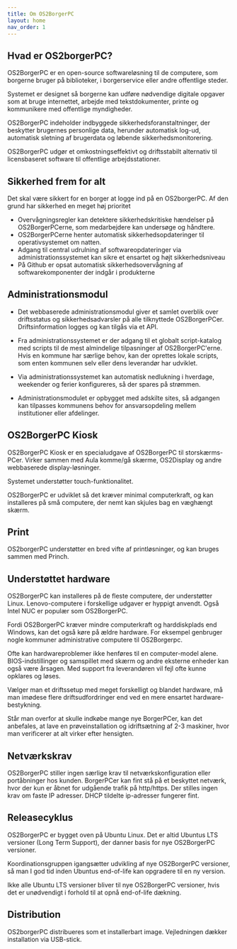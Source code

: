 ```yaml
---
title: Om OS2BorgerPC
layout: home
nav_order: 1
---
```


## Hvad er OS2borgerPC?

OS2BorgerPC er en open-source softwareløsning til de computere, som borgerne bruger på biblioteker, i borgerservice eller andre offentlige steder.

Systemet er designet så borgerne kan udføre nødvendige digitale opgaver som at bruge internettet, arbejde med tekstdokumenter, printe og kommunikere med offentlige myndigheder.

OS2BorgerPC indeholder indbyggede sikkerhedsforanstaltninger, der beskytter brugernes personlige data, herunder automatisk log-ud, automatisk sletning af brugerdata og løbende sikkerhedsmonitorering.

OS2BorgerPC udgør et omkostningseffektivt og driftsstabilt alternativ til licensbaseret software til offentlige arbejdsstationer.



## Sikkerhed frem for alt

Det skal være sikkert for en borger at logge ind på en OS2borgerPC. Af den grund har sikkerhed en meget høj prioritet

- Overvågningsregler kan detektere sikkerhedskritiske hændelser på OS2BorgerPCerne, som medarbejdere kan undersøge og håndtere.
- OS2BorgerPCerne henter automatisk sikkerhedsopdateringer til operativsystemet om natten.
- Adgang til central udrulning af softwareopdateringer via administrationssystemet kan sikre et ensartet og højt sikkerhedsniveau
- På Github er opsat automatisk sikkerhedsovervågning af softwarekomponenter der indgår i produkterne

## Administrationsmodul

- Det webbaserede administrationsmodul giver et samlet overblik over driftsstatus og sikkerhedsadvarsler på alle tilknyttede OS2BorgerPCer. Driftsinformation logges og kan tilgås via et API.

- Fra administrationssystemet er der adgang til et globalt script-katalog med scripts til de mest almindelige tilpasninger af OS2BorgerPC'erne. Hvis en kommune har særlige behov, kan der oprettes lokale scripts, som enten kommunen selv eller dens leverandør har udviklet.

- Via administrationssystemet kan automatisk nedlukning i hverdage, weekender og ferier konfigureres, så der spares på strømmen.

- Administrationsmodulet er opbygget med adskilte sites, så adgangen kan tilpasses kommunens behov for ansvarsopdeling mellem institutioner eller afdelinger.


## OS2BorgerPC Kiosk

OS2BorgerPC Kiosk er en specialudgave af OS2BorgerPC til storskærms-PCer. Virker sammen med Aula komme/gå skærme, OS2Display og andre webbaserede display-løsninger.

Systemet understøtter touch-funktionalitet.

OS2BorgerPC er udviklet så det kræver minimal computerkraft, og kan installeres på små computere, der nemt kan skjules bag en væghængt skærm.

 

## Print

OS2borgerPC understøtter en bred vifte af printløsninger, og kan bruges sammen med Princh.



## Understøttet hardware

OS2BorgerPC kan installeres på de fleste computere, der understøtter Linux. Lenovo-computere i forskellige udgaver er hyppigt anvendt. Også Intel NUC er populær som OS2BorgerPC.

Fordi OS2BorgerPC kræver mindre computerkraft og harddiskplads end Windows, kan det også køre på ældre hardware. For eksempel genbruger nogle kommuner administrative computere til OS2Borgerpc.

Ofte kan hardwareproblemer ikke henføres til en computer-model alene.  BIOS-indstillinger og samspillet med skærm og andre eksterne enheder kan også være årsagen. Med support fra leverandøren vil fejl ofte kunne opklares og løses.

Vælger man et driftssetup med meget forskelligt og blandet hardware, må man imødese flere driftsudfordringer end ved en mere ensartet hardware-bestykning.

Står man overfor at skulle indkøbe mange nye BorgerPCer, kan det anbefales, at lave en prøveinstallation og idriftsætning af 2-3 maskiner, hvor man verificerer at alt virker efter hensigten.

 

## Netværkskrav

OS2BorgerPC stiller ingen særlige krav til netværkskonfiguration eller portåbninger hos kunden. BorgerPCer kan fint stå på et beskyttet netværk, hvor der kun er åbnet for udgående trafik på http/https. Der stilles ingen krav om faste IP adresser. DHCP tildelte ip-adresser fungerer fint.



## Releasecyklus

OS2BorgerPC er bygget oven på Ubuntu Linux. Det er altid Ubuntus LTS versioner (Long Term Support),  der danner basis for nye OS2BorgerPC versioner.

Koordinationsgruppen igangsætter udvikling af nye OS2BorgerPC versioner, så man I god tid inden Ubuntus end-of-life kan opgradere til en ny version.

Ikke alle Ubuntu LTS versioner bliver til nye OS2BorgerPC versioner, hvis det er unødvendigt i forhold til at opnå end-of-life dækning.



## Distribution

OS2borgerPC distribueres som et installerbart image. Vejledningen dækker installation via USB-stick.
